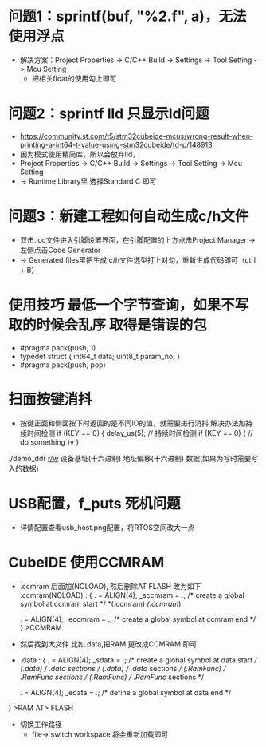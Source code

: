 # 问题1：sprintf(buf, "%2.f", a)，无法使用浮点
* 解决方案：Project Properties -> C/C++ Build -> Settings -> Tool Setting -> Mcu Setting
  * 把相关float的使用勾上即可

# 问题2：sprintf lld 只显示ld问题
* https://community.st.com/t5/stm32cubeide-mcus/wrong-result-when-printing-a-int64-t-value-using-stm32cubeide/td-p/148913
* 因为模式使用精简库，所以会放弃lld，
* Project Properties -> C/C++ Build -> Settings -> Tool Setting -> Mcu Setting
* -> Runtime Library里 选择Standard C 即可

# 问题3：新建工程如何自动生成c/h文件
* 双击.ioc文件进入引脚设置界面，在引脚配置的上方点击Project Manager -> 左侧点击Code Generator
* -> Generated files里把生成.c/h文件选型打上对勾，重新生成代码即可（ctrl + B）

# 使用技巧  最低一个字节查询，如果不写取的时候会乱序 取得是错误的包
* #pragma pack(push, 1)
* typedef struct {
  int64_t data;
  uint8_t param_no;
  }
* #pragma pack(push, pop)

# 扫面按键消抖
* 按键正面和侧面按下时返回的是不同IO的值，就需要进行消抖 解决办法加持续时间检测
  if (KEY == 0) { 
    delay_us(5);  // 持续时间检测
    if (KEY == 0) {
      // do something
    }v
  }

./demo_ddr  [r/w](读/写)    设备基址(十六进制)    地址偏移(十六进制)    数据(如果为写时需要写入的数据)

# USB配置，f_puts 死机问题
* 详情配置查看usb_host.png配置，将RTOS空间改大一点

# CubeIDE 使用CCMRAM
* .ccmram 后面加(NOLOAD), 然后删除AT FLASH 改为如下
  .ccmram(NOLOAD) :
  {
    . = ALIGN(4);
    _sccmram = .;       /* create a global symbol at ccmram start */
    *(.ccmram)
    *(.ccmram*)

    . = ALIGN(4);
    _eccmram = .;       /* create a global symbol at ccmram end */
  } >CCMRAM

* 然后找到大文件 比如.data,把RAM 更改成CCMRAM 即可
*   .data :
  {
    . = ALIGN(4);
    _sdata = .;        /* create a global symbol at data start */
    *(.data)           /* .data sections */
    *(.data*)          /* .data* sections */
    *(.RamFunc)        /* .RamFunc sections */
    *(.RamFunc*)       /* .RamFunc* sections */

    . = ALIGN(4);
    _edata = .;        /* define a global symbol at data end */

  } >RAM AT> FLASH

* 切换工作路径
  * file-> switch workspace 将会重新加载即可
